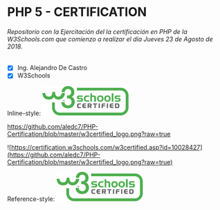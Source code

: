 # PHP 5 - CERTIFICATION

###### Repositorio con la Ejercitación del la certificación en PHP de la W3Schools.com que comienzo a realizar el día Jueves 23 de Agosto de 2018.

- [x] Ing. Alejandro De Castro
- [x] W3Schools

Inline-style: 
![alt text](https://github.com/aledc7/PHP-Certification/blob/master/w3certified_logo.png?raw=true "Alejandro De Castro Certified")

https://github.com/aledc7/PHP-Certification/blob/master/w3certified_logo.png?raw=true

![https://certification.w3schools.com/w3certified.asp?id=10028427](https://github.com/aledc7/PHP-Certification/blob/master/w3certified_logo.png?raw=true)

Reference-style: 
![alt text][logo]

[logo]: https://github.com/aledc7/PHP-Certification/blob/master/w3certified_logo.png?raw=true " Alejandro De Castro Certified"


